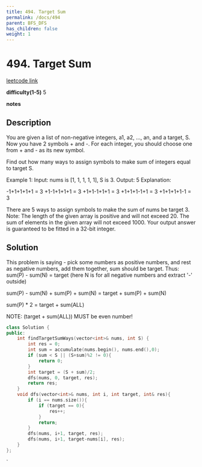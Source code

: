 ```yaml
---
title: 494. Target Sum
permalink: /docs/494
parent: BFS_DFS
has_children: false
weight: 1
---
```

# 494. Target Sum
[leetcode link](https://leetcode.com/problems/target-sum/)

**difficulty(1-5)** 
5

**notes**   


## Description
You are given a list of non-negative integers, a1, a2, ..., an, and a target, S. Now you have 2 symbols + and -. For each integer, you should choose one from + and - as its new symbol.

Find out how many ways to assign symbols to make sum of integers equal to target S.

Example 1:
Input: nums is [1, 1, 1, 1, 1], S is 3. 
Output: 5
Explanation: 

-1+1+1+1+1 = 3
+1-1+1+1+1 = 3
+1+1-1+1+1 = 3
+1+1+1-1+1 = 3
+1+1+1+1-1 = 3

There are 5 ways to assign symbols to make the sum of nums be target 3.
Note:
The length of the given array is positive and will not exceed 20.
The sum of elements in the given array will not exceed 1000.
Your output answer is guaranteed to be fitted in a 32-bit integer.

## Solution
This problem is saying - pick some numbers as positive numbers, and rest as negative numbers, add them together, sum should be target. 
Thus:
sum(P) - sum(N) = target (here N is for all negative numbers and extract '-' outside)

sum(P) - sum(N) + sum(P) + sum(N) = target + sum(P) + sum(N)

sum(P) * 2 = target + sum(ALL)

NOTE: (target + sum(ALL)) MUST be even number!
```c++
class Solution {
public:
    int findTargetSumWays(vector<int>& nums, int S) {
        int res = 0;
        int sum = accumulate(nums.begin(), nums.end(),0);
        if (sum < S || (S+sum)%2 != 0){
            return 0;
        }
        int target = (S + sum)/2;
        dfs(nums, 0, target, res);
        return res;
    }
    void dfs(vector<int>& nums, int i, int target, int& res){
        if (i == nums.size()){
            if (target == 0){
                res++;
            }
            return;
        }
        dfs(nums, i+1, target, res);
        dfs(nums, i+1, target-nums[i], res);
    }
};
```

<!-- 
Default label
{: .label }

Blue label
{: .label .label-blue }

Stable
{: .label .label-green }

New release
{: .label .label-purple }

Coming soon
{: .label .label-yellow }

Deprecated
{: .label .label-red } -->
`